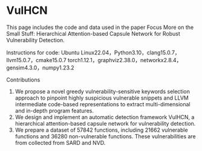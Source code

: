 # VulHCN
This page includes the code and data used in the paper Focus More on the Small Stuff: Hierarchical Attention-based Capsule Network for Robust Vulnerability Detection.

Instructions for code:
Ubuntu Linux22.04，Python3.10，clang15.0.7，llvm15.0.7，cmake15.0.7
torch1.12.1，graphviz2.38.0，networkx2.8.4，gensim4.3.0，numpy1.23.2

Contributions
1. We propose a novel greedy vulnerability-sensitive keywords selection approach to pinpoint highly suspicious vulnerable snippets and LLVM intermediate code-based representations to extract multi-dimensional and in-depth program features.
2. We design and implement an automatic detection framework VulHCN, a hierarchical attention-based capsule network for vulnerability detection.
3. We prepare a dataset of 57842 functions, including 21662 vulnerable functions and 36280 non-vulnerable functions. These vulnerabilities are from collected from SARD and NVD.
